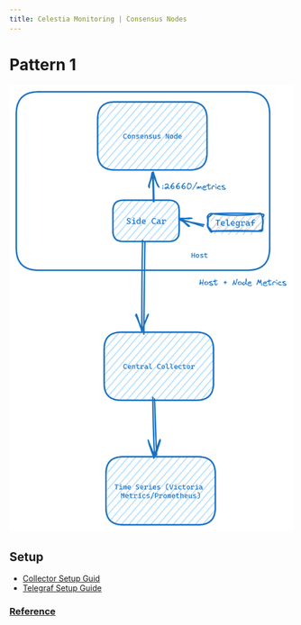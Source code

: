 ```yaml
---
title: Celestia Monitoring | Consensus Nodes
---
```

# Pattern 1
![Pattern 1](../assets/pattern-1.png)
## Setup
- [Collector Setup Guid](../../collector-setup)
- [Telegraf Setup Guide](../../telegraf-setup)

### [Reference](https://docs-celestia.chaintrails.io/monitoring/nodes/consensus-node/pattern-1.html)
